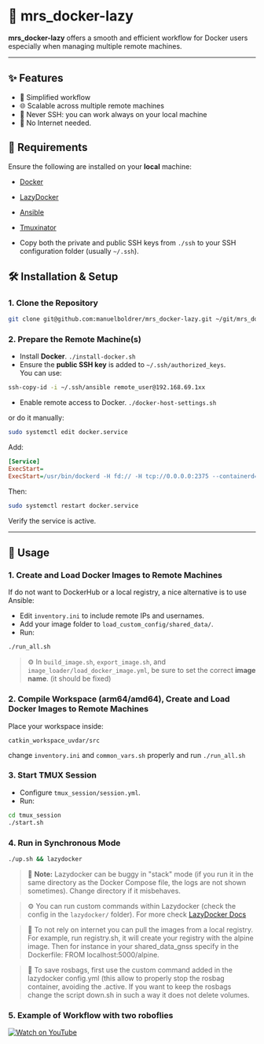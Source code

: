 # 🐢 mrs_docker-lazy

**mrs_docker-lazy** offers a smooth and efficient workflow for Docker users especially when managing multiple remote machines.

---

## ✨ Features

- 🚀 Simplified workflow
- 🌐 Scalable across multiple remote machines
- 🚫 Never SSH: you can work always on your local machine
- 📡 No Internet needed.
 
## 🐳 Requirements

Ensure the following are installed on your **local** machine:

- [Docker](https://docs.docker.com/engine/install/)
- [LazyDocker](https://github.com/jesseduffield/lazydocker)
- [Ansible](https://docs.ansible.com/ansible/latest/installation_guide/index.html) 
- [Tmuxinator](https://github.com/tmuxinator/tmuxinator)


- Copy both the private and public SSH keys from `./ssh` to your SSH configuration folder (usually `~/.ssh`).



## 🛠️ Installation & Setup

### 1. Clone the Repository

```bash
git clone git@github.com:manuelboldrer/mrs_docker-lazy.git ~/git/mrs_docker-lazy
```

### 2. Prepare the Remote Machine(s)

- Install **Docker**. `./install-docker.sh`
- Ensure the **public SSH key** is added to `~/.ssh/authorized_keys`.  
  You can use:

```bash
ssh-copy-id -i ~/.ssh/ansible remote_user@192.168.69.1xx
```

- Enable remote access to Docker. `./docker-host-settings.sh`

or do it manually:

```bash
sudo systemctl edit docker.service
```

Add:

```ini
[Service]
ExecStart=
ExecStart=/usr/bin/dockerd -H fd:// -H tcp://0.0.0.0:2375 --containerd=/run/containerd/containerd.sock
```

Then:

```bash
sudo systemctl restart docker.service
```

Verify the service is active.


---
## 🚀 Usage

### 1. Create and Load Docker Images to Remote Machines

If do not want to DockerHub or a local registry, a nice alternative is to use Ansible:

- Edit `inventory.ini` to include remote IPs and usernames.
- Add your image folder to `load_custom_config/shared_data/`.
- Run:

```bash
./run_all.sh
```

> ⚙️ In `build_image.sh`, `export_image.sh`, and `image_loader/load_docker_image.yml`, be sure to set the correct **image name**. (it should be fixed)

### 2. Compile Workspace (arm64/amd64), Create and Load Docker Images to Remote Machines

Place your workspace inside:

```
catkin_workspace_uvdar/src
```

change `inventory.ini` and `common_vars.sh` properly and run `./run_all.sh` 

### 3. Start TMUX Session

- Configure `tmux_session/session.yml`.
- Run:

```bash
cd tmux_session
./start.sh
```

### 4. Run in Synchronous Mode

```bash
./up.sh && lazydocker
```

> 🐞 **Note:** Lazydocker can be buggy in "stack" mode (if you run it in the same directory as the Docker Compose file, the logs are not shown sometimes). Change directory if it misbehaves. 

> ⚙️ You can run custom commands within Lazydocker (check the config in the `lazydocker/` folder). For more check [LazyDocker Docs](https://github.com/jesseduffield/lazydocker)

> 📡 To not rely on internet you can pull the images from a local registry. For example, run registry.sh, it will create your registry with the alpine image. Then for instance in your shared_data_gnss specify in the Dockerfile: FROM localhost:5000/alpine. 

> 👜 To save rosbags, first use the custom command added in the lazydocker config.yml (this allow to properly stop the rosbag container, avoiding the .active. If you want to keep the rosbags change the script down.sh in such a way it does not delete volumes. 

### 5. Example of Workflow with two roboflies
[![Watch on YouTube](https://youtu.be/Z_iTzb2265M)](https://youtu.be/Z_iTzb2265M)

